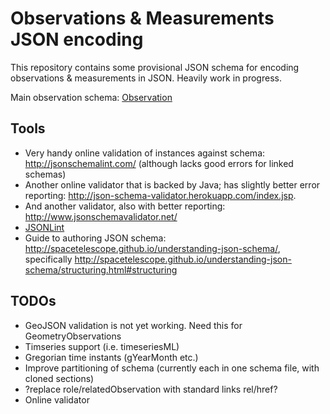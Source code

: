 # Observations & Measurements JSON encoding

This repository contains some provisional JSON schema for encoding observations & measurements in JSON. Heavily work in progress. 

Main observation schema: [Observation](https://stash.csiro.au/projects/WML/repos/om-json/browse/Observation.json)

## Tools

  * Very handy online validation of instances against schema: http://jsonschemalint.com/ (although lacks good errors for linked schemas)
  * Another online validator that is backed by Java; has slightly better error reporting: http://json-schema-validator.herokuapp.com/index.jsp. 
  * And another validator, also with better reporting: http://www.jsonschemavalidator.net/
  * [JSONLint](http://jsonlint.com)
  * Guide to authoring JSON schema: http://spacetelescope.github.io/understanding-json-schema/, specifically http://spacetelescope.github.io/understanding-json-schema/structuring.html#structuring

## TODOs

  * GeoJSON validation is not yet working. Need this for GeometryObservations
  * Timseries support (i.e. timeseriesML)
  * Gregorian time instants (gYearMonth etc.)
  * Improve partitioning of schema (currently each in one schema file, with cloned sections)
  * ?replace role/relatedObservation with standard links rel/href?
  * Online validator 
